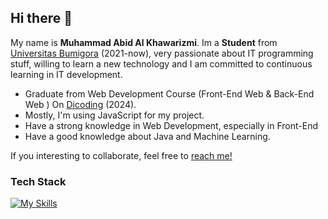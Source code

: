 ## Hi there 👋

My name is **Muhammad Abid Al Khawarizmi**. Im a **Student** from [Universitas Bumigora](https://universitasbumigora.ac.id) (2021-now), very passionate about IT programming stuff, willing to learn a new technology and I am committed to continuous learning in IT development.

- Graduate from Web Development Course (Front-End Web & Back-End Web ) On [Dicoding](https://www.dicoding.com) (2024).
- Mostly, I'm using JavaScript for my project.
- Have a strong knowledge in Web Development, especially in Front-End
- Have a good knowledge about Java and Machine Learning.

If you interesting to collaborate, feel free to [reach me!](abidrizmi.netlify.app) 

### Tech Stack
[![My Skills](https://skillicons.dev/icons?i=js,react,bootstrap,sass,express,java,postgres,supabase&perline=4)](https://skillicons.dev)

    
  


